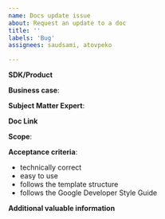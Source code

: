 ```yaml
---
name: Docs update issue
about: Request an update to a doc
title: ''
labels: 'Bug'
assignees: saudsami, atovpeko

---
```


**SDK/Product**

<!-- Signaling, Broadcast Streaming, Voice... -->

**Business case**:
<!-- How will this issue help Agora customers or yourself? -->

**Subject Matter Expert**:
<!--
- *Technical*: @saudsami
- *Language*: @atovpeko
-->

**Doc Link**
 <!-- Add links to any examples of the missing/incorrect docs, if applicable -->

**Scope**:
<!-- The products and documents to be updated. If you are not sure, leave it to @atovpeko. -->

**Acceptance criteria**:

- technically correct
- easy to use
- follows the template structure
- follows the Google Developer Style Guide

**Additional valuable information**

<!-- Anything else that will help with this issue? (eg Screenshots) -->
